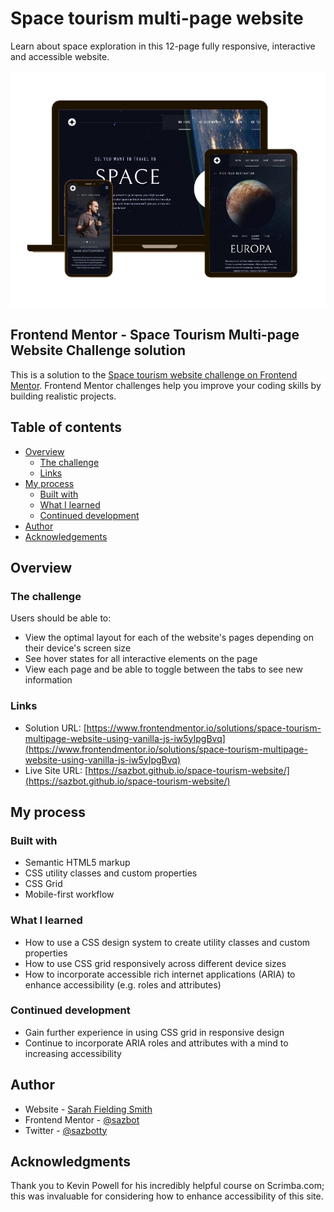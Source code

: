 # Space tourism multi-page website

Learn about space exploration in this 12-page fully responsive, interactive and accessible website.

![Preview for the Space Tourism site](./assets/screenshots/website-screenshot.png)

## Frontend Mentor - Space Tourism Multi-page Website Challenge solution

This is a solution to the [Space tourism website challenge on Frontend Mentor](https://www.frontendmentor.io/challenges/space-tourism-multipage-website-gRWj1URZ3). Frontend Mentor challenges help you improve your coding skills by building realistic projects.

## Table of contents

- [Overview](#overview)
  - [The challenge](#the-challenge)
  - [Links](#links)
- [My process](#my-process)
  - [Built with](#built-with)
  - [What I learned](#what-i-learned)
  - [Continued development](#continued-development)
- [Author](#author)
- [Acknowledgements](#acknowledgements)

## Overview

### The challenge

Users should be able to:

- View the optimal layout for each of the website's pages depending on their device's screen size
- See hover states for all interactive elements on the page
- View each page and be able to toggle between the tabs to see new information

### Links

- Solution URL: [https://www.frontendmentor.io/solutions/space-tourism-multipage-website-using-vanilla-js-iw5yIpgBvq](https://www.frontendmentor.io/solutions/space-tourism-multipage-website-using-vanilla-js-iw5yIpgBvq)
- Live Site URL: [https://sazbot.github.io/space-tourism-website/](https://sazbot.github.io/space-tourism-website/)

## My process

### Built with

- Semantic HTML5 markup
- CSS utility classes and custom properties
- CSS Grid
- Mobile-first workflow

### What I learned

- How to use a CSS design system to create utility classes and custom properties
- How to use CSS grid responsively across different device sizes
- How to incorporate accessible rich internet applications (ARIA) to enhance accessibility (e.g. roles and attributes)

### Continued development

- Gain further experience in using CSS grid in responsive design
- Continue to incorporate ARIA roles and attributes with a mind to increasing accessibility

## Author

- Website - [Sarah Fielding Smith](https://www.your-site.com)
- Frontend Mentor - [@sazbot](https://www.frontendmentor.io/profile/sazbot)
- Twitter - [@sazbotty](https://www.twitter.com/sazbotty)

## Acknowledgments

Thank you to Kevin Powell for his incredibly helpful course on Scrimba.com; this was invaluable for considering how to enhance accessibility of this site.
